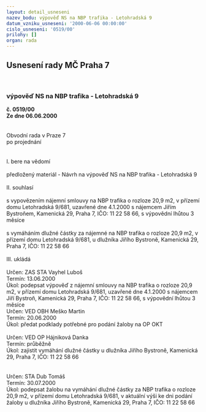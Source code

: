 ```yaml
---
layout: detail_usneseni
nazev_bodu: výpověď NS na NBP trafika - Letohradská 9
datum_vzniku_usneseni: '2000-06-06 00:00:00'
cislo_usneseni: '0519/00'
prilohy: []
organ: rada
---
```

<div id="ucUsn_pList" class="usn">
	<span><h2>Usnesení rady MČ Praha 7 </h2>
<br></span><div class="standBody">
<span><h3>výpověď NS na NBP trafika - Letohradská 9</h3></span><div class="center">
		<strong>č. 0519/00</strong><br>
	</div>
<div class="center">
		<strong>Ze dne 06.06.2000</strong><br><br>
	</div>     <br>Obvodní rada v Praze 7<br>po projednání<br><br><br>I.	bere na vědomí<br><br> předložený materiál - Návrh na výpověď NS na NBP trafika - Letohradská 9<br><br>II.	souhlasí <br><br>s vypovězením nájemní smlouvy na NBP trafika o rozloze 20,9 m2, v přízemí domu Letohradská 9/681, uzavřené dne 4.1.2000 s nájemcem Jiřím Bystroňem,  Kamenická 29, Praha 7, IČO: 11 22 58 66, s výpovědní lhůtou 3 měsíce <br><br>s vymáháním dlužné částky za nájemné na NBP trafika o rozloze 20,9 m2, v přízemí domu Letohradská 9/681, u dlužníka  Jiřího Bystroně,  Kamenická 29, Praha 7, IČO: 11 22 58 66<br><br>III.	ukládá <br><br> Určen:	     	ZAS STA Vayhel Luboš<br>Termín: 13.06.2000<br>Úkol:	podepsat výpověď z nájemní smlouvy na NBP trafika o rozloze 20,9 m2, v přízemí domu Letohradská 9/681, uzavřené dne 4.1.2000 s nájemcem Jiří Bystroň,  Kamenická 29, Praha 7, IČO: 11 22 58 66, s výpovědní lhůtou 3 měsíce <br>  Určen:	     	VED OBH Meško Martin<br>Termín: 20.06.2000<br>Úkol:	předat podklady potřebné pro podání žaloby na OP OKT<br> <br> Určen:	     	VED OP Hájniková Danka<br>Termín: průběžně<br>Úkol:	zajistit vymáhání dlužné částky u dlužníka Jiřího Bystroně, Kamenická 29, Praha 7, IČO: 11 22 58 66<br> <br><br> Určen:	     	STA Dub Tomáš<br>Termín: 30.07.2000<br>Úkol:	podepsat žalobu na  vymáhání dlužné částky za NBP trafika o rozloze 20,9 m2, v přízemí domu Letohradská 9/681, v aktuální výši ke dni podání žaloby u dlužníka  Jiřího Bystroně,  Kamenická 29, Praha 7, IČO: 11 22 58 66<br>  </div>
</div>